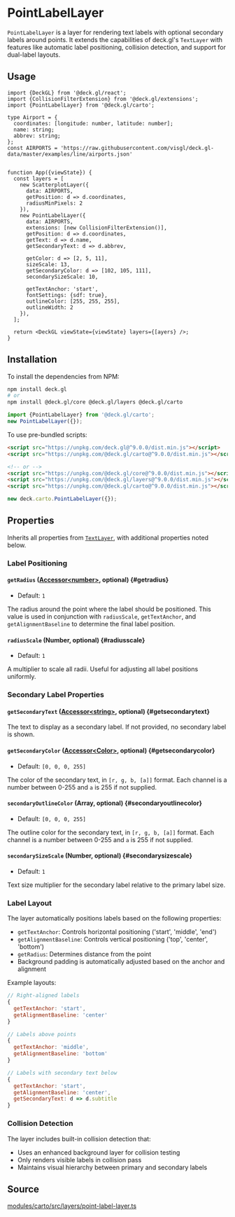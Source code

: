 # PointLabelLayer

`PointLabelLayer` is a layer for rendering text labels with optional secondary labels around points. It extends the capabilities of deck.gl's `TextLayer` with features like automatic label positioning, collision detection, and support for dual-label layouts.

## Usage 

```tsx
import {DeckGL} from '@deck.gl/react';
import {CollisionFilterExtension} from '@deck.gl/extensions';
import {PointLabelLayer} from '@deck.gl/carto';

type Airport = {
  coordinates: [longitude: number, latitude: number];
  name: string;
  abbrev: string;
};
const AIRPORTS = 'https://raw.githubusercontent.com/visgl/deck.gl-data/master/examples/line/airports.json'


function App({viewState}) {
  const layers = [
    new ScatterplotLayer({
      data: AIRPORTS,
      getPosition: d => d.coordinates,
      radiusMinPixels: 2
    }),
    new PointLabelLayer({
      data: AIRPORTS,
      extensions: [new CollisionFilterExtension()],
      getPosition: d => d.coordinates,
      getText: d => d.name,
      getSecondaryText: d => d.abbrev,

      getColor: d => [2, 5, 11],
      sizeScale: 13,
      getSecondaryColor: d => [102, 105, 111],
      secondarySizeScale: 10,

      getTextAnchor: 'start',
      fontSettings: {sdf: true},
      outlineColor: [255, 255, 255],
      outlineWidth: 2
    }),
  ];

  return <DeckGL viewState={viewState} layers={[ayers} />;
}
```

## Installation

To install the dependencies from NPM:

```bash
npm install deck.gl
# or
npm install @deck.gl/core @deck.gl/layers @deck.gl/carto
```

```js
import {PointLabelLayer} from '@deck.gl/carto';
new PointLabelLayer({});
```

To use pre-bundled scripts:

```html
<script src="https://unpkg.com/deck.gl@^9.0.0/dist.min.js"></script>
<script src="https://unpkg.com/@deck.gl/carto@^9.0.0/dist.min.js"></script>

<!-- or -->
<script src="https://unpkg.com/@deck.gl/core@^9.0.0/dist.min.js"></script>
<script src="https://unpkg.com/@deck.gl/layers@^9.0.0/dist.min.js"></script>
<script src="https://unpkg.com/@deck.gl/carto@^9.0.0/dist.min.js"></script>
```

```js
new deck.carto.PointLabelLayer({});
```

## Properties

Inherits all properties from [`TextLayer`](../layers/text-layer.md), with additional properties noted below.

### Label Positioning

#### `getRadius` ([Accessor&lt;number&gt;](../../developer-guide/using-layers.md#accessors), optional) {#getradius}

* Default: `1`

The radius around the point where the label should be positioned. This value is used in conjunction with `radiusScale`, `getTextAnchor`, and `getAlignmentBaseline` to determine the final label position.

#### `radiusScale` (Number, optional) {#radiusscale}

* Default: `1`

A multiplier to scale all radii. Useful for adjusting all label positions uniformly.

### Secondary Label Properties

#### `getSecondaryText` ([Accessor&lt;string&gt;](../../developer-guide/using-layers.md#accessors), optional) {#getsecondarytext}

The text to display as a secondary label. If not provided, no secondary label is shown.

#### `getSecondaryColor` ([Accessor&lt;Color&gt;](../../developer-guide/using-layers.md#accessors), optional) {#getsecondarycolor}

* Default: `[0, 0, 0, 255]`

The color of the secondary text, in `[r, g, b, [a]]` format. Each channel is a number between 0-255 and `a` is 255 if not supplied.

#### `secondaryOutlineColor` (Array, optional) {#secondaryoutlinecolor}

* Default: `[0, 0, 0, 255]`

The outline color for the secondary text, in `[r, g, b, [a]]` format. Each channel is a number between 0-255 and `a` is 255 if not supplied.

#### `secondarySizeScale` (Number, optional) {#secondarysizescale}

* Default: `1`

Text size multiplier for the secondary label relative to the primary label size.

### Label Layout

The layer automatically positions labels based on the following properties:

- `getTextAnchor`: Controls horizontal positioning ('start', 'middle', 'end')
- `getAlignmentBaseline`: Controls vertical positioning ('top', 'center', 'bottom')
- `getRadius`: Determines distance from the point
- Background padding is automatically adjusted based on the anchor and alignment

Example layouts:
```js
// Right-aligned labels
{
  getTextAnchor: 'start',
  getAlignmentBaseline: 'center'
}

// Labels above points
{
  getTextAnchor: 'middle',
  getAlignmentBaseline: 'bottom'
}

// Labels with secondary text below
{
  getTextAnchor: 'start',
  getAlignmentBaseline: 'center',
  getSecondaryText: d => d.subtitle
}
```

### Collision Detection

The layer includes built-in collision detection that:
- Uses an enhanced background layer for collision testing
- Only renders visible labels in collision pass
- Maintains visual hierarchy between primary and secondary labels


## Source

[modules/carto/src/layers/point-label-layer.ts](https://github.com/visgl/deck.gl/tree/9.1-release/modules/carto/src/layers/point-label-layer.ts) 